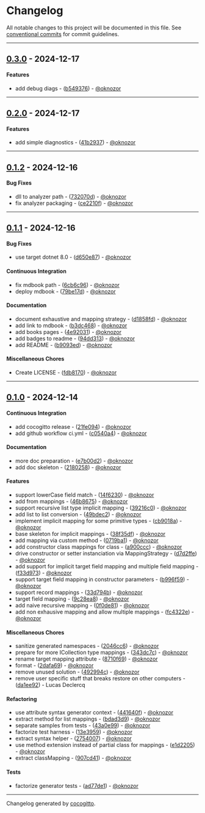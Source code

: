 # Changelog
All notable changes to this project will be documented in this file. See [conventional commits](https://www.conventionalcommits.org/) for commit guidelines.

- - -
## [0.3.0](https://github.com/cocogitto/CartographeAutomatique/compare/0.2.0..0.3.0) - 2024-12-17
#### Features
- add debug diags - ([b549376](https://github.com/cocogitto/CartographeAutomatique/commit/b54937663765a52874f25277f888840bf10b0593)) - [@oknozor](https://github.com/oknozor)

- - -

## [0.2.0](https://github.com/cocogitto/CartographeAutomatique/compare/0.1.2..0.2.0) - 2024-12-17
#### Features
- add simple diagnostics - ([41b2937](https://github.com/cocogitto/CartographeAutomatique/commit/41b2937ca4c838f257abc4bf5ec4299f931fa858)) - [@oknozor](https://github.com/oknozor)

- - -

## [0.1.2](https://github.com/cocogitto/CartographeAutomatique/compare/0.1.1..0.1.2) - 2024-12-16
#### Bug Fixes
- dll to analyzer path - ([732070d](https://github.com/cocogitto/CartographeAutomatique/commit/732070dc26dc2383640bdbbe8d6d27040b3f158d)) - [@oknozor](https://github.com/oknozor)
- fix analyzer packaging - ([ce2210f](https://github.com/cocogitto/CartographeAutomatique/commit/ce2210f91ef34ea4576b8cad169ac9ec2f932657)) - [@oknozor](https://github.com/oknozor)

- - -

## [0.1.1](https://github.com/cocogitto/CartographeAutomatique/compare/0.1.0..0.1.1) - 2024-12-16
#### Bug Fixes
- use target dotnet 8.0 - ([d650e87](https://github.com/cocogitto/CartographeAutomatique/commit/d650e8751f020d7a4509c471801a297499765988)) - [@oknozor](https://github.com/oknozor)
#### Continuous Integration
- fix mdbook path - ([6cb6c96](https://github.com/cocogitto/CartographeAutomatique/commit/6cb6c960c65d2cfc320ba309108931815bf8ec46)) - [@oknozor](https://github.com/oknozor)
- deploy mdbook - ([79be17d](https://github.com/cocogitto/CartographeAutomatique/commit/79be17dffe8d2382ee8c9ccf11ff7c4bca93f117)) - [@oknozor](https://github.com/oknozor)
#### Documentation
- document exhaustive and mapping strategy - ([d1858fd](https://github.com/cocogitto/CartographeAutomatique/commit/d1858fd5ed2b7065c740ec99952364dff2b9088e)) - [@oknozor](https://github.com/oknozor)
- add link to mdbook - ([b3dc468](https://github.com/cocogitto/CartographeAutomatique/commit/b3dc4683a11b493fc8820427b5ea23132ef07de1)) - [@oknozor](https://github.com/oknozor)
- add books pages - ([4e92031](https://github.com/cocogitto/CartographeAutomatique/commit/4e92031e0c96185ca7ea73a681ad8eda3dd824f8)) - [@oknozor](https://github.com/oknozor)
- add badges to readme - ([94dd313](https://github.com/cocogitto/CartographeAutomatique/commit/94dd31327f49a121c9c46dcf06fb1a7624d7ae29)) - [@oknozor](https://github.com/oknozor)
- add README - ([b9093ed](https://github.com/cocogitto/CartographeAutomatique/commit/b9093edea3e1778d34dee744c20c851a4ac8a47e)) - [@oknozor](https://github.com/oknozor)
#### Miscellaneous Chores
- Create LICENSE - ([fdb8170](https://github.com/cocogitto/CartographeAutomatique/commit/fdb8170a84de0b90b1bd4d39cae2696c188bd8ae)) - [@oknozor](https://github.com/oknozor)

- - -

## [0.1.0](https://github.com/cocogitto/CartographeAutomatique/compare/204e77b5288be02408d7988fc8d17fc3fa91a5c1..0.1.0) - 2024-12-14
#### Continuous Integration
- add cocogitto release - ([21fe094](https://github.com/cocogitto/CartographeAutomatique/commit/21fe0942278fc5dedfa8ee199c4f8a153e591ec8)) - [@oknozor](https://github.com/oknozor)
- add github workflow ci.yml - ([c0540a4](https://github.com/cocogitto/CartographeAutomatique/commit/c0540a4c348efe2d0d37bdb3490a3769ac82a689)) - [@oknozor](https://github.com/oknozor)
#### Documentation
- more doc preparation - ([e7b00d2](https://github.com/cocogitto/CartographeAutomatique/commit/e7b00d287a3bc922bf3ba4a5f3b8b0f85e2da5b4)) - [@oknozor](https://github.com/oknozor)
- add doc skeleton - ([2180258](https://github.com/cocogitto/CartographeAutomatique/commit/2180258fe51dc03231bdb076d4d8ef96c2d328ad)) - [@oknozor](https://github.com/oknozor)
#### Features
- support lowerCase field match - ([14f6230](https://github.com/cocogitto/CartographeAutomatique/commit/14f623025ccbcd901faa2ca46c9fe1afe75a1c4c)) - [@oknozor](https://github.com/oknozor)
- add from mappings - ([46b8675](https://github.com/cocogitto/CartographeAutomatique/commit/46b867560787746086ff7439a70b2c617a495af8)) - [@oknozor](https://github.com/oknozor)
- support recursive list type implicit mapping - ([39216c0](https://github.com/cocogitto/CartographeAutomatique/commit/39216c0ab614594dd6d0321c93415efed163bcbc)) - [@oknozor](https://github.com/oknozor)
- add list to list conversion - ([49bdec2](https://github.com/cocogitto/CartographeAutomatique/commit/49bdec28a3d4ba81850485f6408033c86d53da44)) - [@oknozor](https://github.com/oknozor)
- implement implicit mapping for some primitive types - ([cb9018a](https://github.com/cocogitto/CartographeAutomatique/commit/cb9018a21cd95395c00af52f6f91e11a59ec6ef9)) - [@oknozor](https://github.com/oknozor)
- base skeleton for implicit mappings - ([38f35df](https://github.com/cocogitto/CartographeAutomatique/commit/38f35df3a56c13ebcb56cb84793346469b971099)) - [@oknozor](https://github.com/oknozor)
- add mapping via custom method - ([0719ba1](https://github.com/cocogitto/CartographeAutomatique/commit/0719ba162e4ff7d7d656bcad93087f60b592f0c8)) - [@oknozor](https://github.com/oknozor)
- add constructor class mappings for class - ([a900ccc](https://github.com/cocogitto/CartographeAutomatique/commit/a900ccc7f2209c51494f7967ddc034111fb436b1)) - [@oknozor](https://github.com/oknozor)
- drive constructor or setter instanciation via MappingStrategy - ([d7d2ffe](https://github.com/cocogitto/CartographeAutomatique/commit/d7d2ffed1cecaf4c8a939ba1900fade43f9c9833)) - [@oknozor](https://github.com/oknozor)
- add support for implicit target field mapping and multiple field mapping - ([f33d973](https://github.com/cocogitto/CartographeAutomatique/commit/f33d9737f68dd9d351b77f8202340a518826622b)) - [@oknozor](https://github.com/oknozor)
- support target field mapping in constructor parameters - ([b996f59](https://github.com/cocogitto/CartographeAutomatique/commit/b996f592db874658bfdcd2731dce60466dae2de4)) - [@oknozor](https://github.com/oknozor)
- support record mappings - ([33d794b](https://github.com/cocogitto/CartographeAutomatique/commit/33d794b35baf4ac19600f86d721686f4a2e3d0eb)) - [@oknozor](https://github.com/oknozor)
- target field mapping - ([9c28ea8](https://github.com/cocogitto/CartographeAutomatique/commit/9c28ea829e92d6b0abcd2ebf06568fea1345c123)) - [@oknozor](https://github.com/oknozor)
- add naive recursive mapping - ([0f0de81](https://github.com/cocogitto/CartographeAutomatique/commit/0f0de81892568bb44f6494f5833136480ec94efd)) - [@oknozor](https://github.com/oknozor)
- add non exhausive mapping and allow multiple mappings - ([fc4322e](https://github.com/cocogitto/CartographeAutomatique/commit/fc4322e44e03edee6e3b8e399b7d0290a65b64a0)) - [@oknozor](https://github.com/oknozor)
#### Miscellaneous Chores
- sanitize generated namespaces - ([2046cc6](https://github.com/cocogitto/CartographeAutomatique/commit/2046cc6ca236a9c3857b5edc47bbc41fa4e9909d)) - [@oknozor](https://github.com/oknozor)
- prepare for more ICollection type mappings - ([343dc7c](https://github.com/cocogitto/CartographeAutomatique/commit/343dc7c291a7067ff6c56afb30674e229b592077)) - [@oknozor](https://github.com/oknozor)
- rename target mapping attribute - ([8710f69](https://github.com/cocogitto/CartographeAutomatique/commit/8710f69a9789a3555587e205754d2669eb0d8445)) - [@oknozor](https://github.com/oknozor)
- format - ([2dafa69](https://github.com/cocogitto/CartographeAutomatique/commit/2dafa697abc1ad962141f12ed7cd1a48cc590d8d)) - [@oknozor](https://github.com/oknozor)
- remove unused solution - ([492994c](https://github.com/cocogitto/CartographeAutomatique/commit/492994cd2c5a3172e8bc2560b11f54f762710847)) - [@oknozor](https://github.com/oknozor)
- remove user specific stuff that breaks restore on other computers - ([da1ee92](https://github.com/cocogitto/CartographeAutomatique/commit/da1ee92eb90716651496fc1e804ccb4ef4d670bb)) - Lucas Declercq
#### Refactoring
- use attribute syntax generator context - ([441640f](https://github.com/cocogitto/CartographeAutomatique/commit/441640f635eb40c5d3b4c0ae24231d9bbce5eed8)) - [@oknozor](https://github.com/oknozor)
- extract method for list mappings - ([bdad3d9](https://github.com/cocogitto/CartographeAutomatique/commit/bdad3d96da148439d128acad322bdd4a9ee543fd)) - [@oknozor](https://github.com/oknozor)
- separate samples from tests - ([43a0e99](https://github.com/cocogitto/CartographeAutomatique/commit/43a0e994d07d56c70453b34b74c05e7bddca6c56)) - [@oknozor](https://github.com/oknozor)
- factorize test harness - ([13e3959](https://github.com/cocogitto/CartographeAutomatique/commit/13e39591152724abee33566ed330a1d5e75f3f9a)) - [@oknozor](https://github.com/oknozor)
- extract syntax helper - ([2754007](https://github.com/cocogitto/CartographeAutomatique/commit/2754007a2d6f172ffc0a2a2a2e2ea229f3173d25)) - [@oknozor](https://github.com/oknozor)
- use method extension instead of partial class for mappings - ([e1d2205](https://github.com/cocogitto/CartographeAutomatique/commit/e1d22055805f333c842e0dcd36c8087b36f0d934)) - [@oknozor](https://github.com/oknozor)
- extract classMapping - ([907cd41](https://github.com/cocogitto/CartographeAutomatique/commit/907cd4172249ac51f9557548da742204f6386b58)) - [@oknozor](https://github.com/oknozor)
#### Tests
- factorize generator tests - ([ad77de1](https://github.com/cocogitto/CartographeAutomatique/commit/ad77de114564c21391b57c6a21989eca09f5ee01)) - [@oknozor](https://github.com/oknozor)

- - -

Changelog generated by [cocogitto](https://github.com/cocogitto/cocogitto).